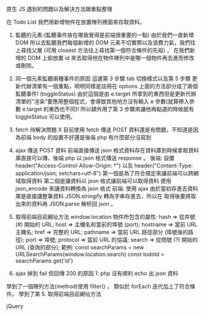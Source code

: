 原生 JS 遇到的問題以及解決方法跟重點整理

在 Todo List 我們用新增物件在放置陣列裡面來存取資料。

1. 監聽的元素:(監聽事件放在哪我覺得是前端很重要的一點)
    由於我們一直新增 DOM 所以去監聽我們每個新增的 DOM 元素不切實際以及浪費力氣，我們往上尋找父層 (可用 closest 方法往上尋找第一個符合條件的先祖) ，
    在我們新增的 DOM 上偷放置 id 來去取得他在物件陣列中是哪一個物件再去進而修改或刪除。


2. 同一個元素監聽兩種事件的原因
    這邊第 3 步驟 tab 切換樣式以及第 5 步驟 更新代辦清單有一個重點，明明同樣是註冊在 options 上面的方法卻分成了兩個監聽事件!
    (toggleStatus) 由於這個是由 e.target 所拿到的東西但是更新代辦清單的"渲染"要應用整個程式，會導致其他地方沒有輸入 e 參數(就算帶入參數 e.target 的東西也不同)!
    所以額外用了第 3 步驟來讓他再點選的時候就有 toggleStatus 可以使用。

3. fetch 待解決問題 X
    目前使用 fetch 傳送 POST 資料還是有問題，不知道是因為前端 body 的設置不好還是後端 php 有什麼部分沒寫到


4. ajax 傳送 POST 資料
    前端直接傳送 json 格式資料存在資料庫到時候拿取資料庫直接可以傳，後端 php 以 json 格式傳送 response 。
    後端:
        設置 header("Access-Control-Allow-Origin: *")
        以及 header("Content-Type: application/json; setchars=utf-8")
        第一個是為了符合規定來讓前端可以跨網域取得資料
        第二個是讓資料以 json 格式讓前端可以取得資料
        使用 json_encode 來讓資料轉換為 json 格式
    前端:
        使用 ajax 由於當初存進去資料庫是直接講整筆資料 JSON.stringify 轉為字串存進去，所以在
        取得後要將取出來的資料再 JSON.parse 解析回 json 。



5. 取得前端目前網址方法
    window.location 物件所包含的屬性:
        hash => 從井號 (#) 開始的 URL;
        host => 主機名和當前的埠號 (port);
        hostname => 當前 URL 主機名;
        href => 完整的 URL;
        pathname => 當前 URL 路徑部分 (埠號後的路徑);
        port => 埠號;
        protocol => 當前 URL 的協議;
        search => 從問號 (?) 開始的 URL (查詢的部分);
        範例:
        const searchParams = new URLSearchParams(window.location.search)
        const todoId = searchParams.get('id')


6. ajax 掉到 fail 但回傳 200 的原因
    1: php 沒有順利 echo 出 json 資料



學到了一個陣列方法(method)使用 filter() ， 類似於 forEach 迭代加上了符合條件。
學到了第 5. 取得前端目前網址方法



jQuery
